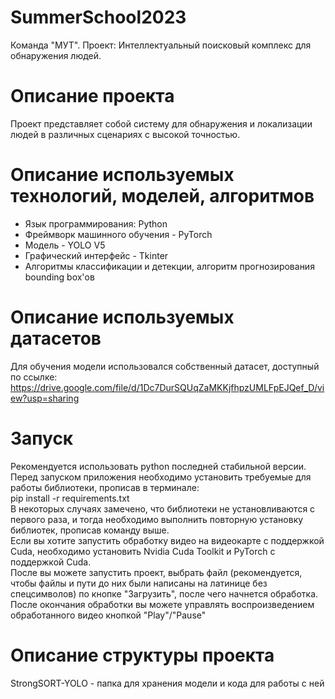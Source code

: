 # SummerSchool2023
Команда "МУТ". Проект: Интеллектуальный поисковый комплекс для обнаружения людей.

# Описание проекта
Проект представляет собой систему для обнаружения и локализации людей в различных сценариях с высокой точностью.

# Описание используемых технологий, моделей, алгоритмов
- Язык программирования: Python
- Фреймворк машинного обучения - PyTorch
- Модель - YOLO V5 
- Графический интерфейс - Tkinter
- Алгоритмы классификации и детекции, алгоритм прогнозирования bounding box'ов

# Описание используемых датасетов
Для обучения модели использовался собственный датасет, доступный по ссылке:
https://drive.google.com/file/d/1Dc7DurSQUqZaMKKjfhpzUMLFpEJQef_D/view?usp=sharing

# Запуск
Рекомендуется использовать python последней стабильной версии.
Перед запуском приложения необходимо установить требуемые для работы библиотеки, прописав в терминале: <br />
pip install -r requirements.txt <br />
В некоторых случаях замечено, что библиотеки не установливаются с первого раза, и тогда необходимо выполнить повторную установку библиотек, прописав команду выше. <br />
Если вы хотите запустить обработку видео на видеокарте с поддержкой Cuda, необходимо установить Nvidia Cuda Toolkit и PyTorch с поддержкой Cuda. <br />
После вы можете запустить проект, выбрать файл (рекомендуется, чтобы файлы и пути до них были написаны на латинице без спецсимволов) по кнопке "Загрузить", после чего начнется обработка. После окончания обработки вы можете управлять воспроизведением обработанного видео кнопкой "Play"/"Pause" <br />

# Описание структуры проекта
StrongSORT-YOLO - папка для хранения модели и кода для работы с ней
